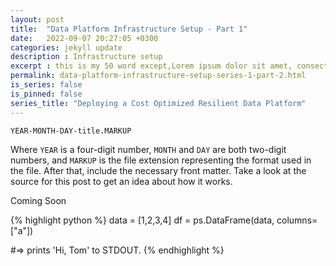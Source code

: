 ```yaml
---
layout: post
title:  "Data Platform Infrastructure Setup - Part 1"
date:   2022-09-07 20:27:05 +0300
categories: jekyll update
description : Infrastructure setup
excerpt : this is my 50 word except,Lorem ipsum dolor sit amet, consectetur adipisicing elit. Ab asperiores aut autem cum deleniti dicta distinctio enim excepturi exercitationem expedita fugit incidunt ipsum, iusto, labore minima mollitia natus officiis pariatur perferendis, porro quae qui quia quo ratione repellat similique ut. Corporis distinctio doloremque fugit laboriosam obcaecati odio, praesentium repudiandae sit?
permalink: data-platform-infrastructure-setup-series-1-part-2.html
is_series: false
is_pinned: false
series_title: "Deploying a Cost Optimized Resilient Data Platform"
---
```


`YEAR-MONTH-DAY-title.MARKUP`

Where `YEAR` is a four-digit number, `MONTH` and `DAY` are both two-digit numbers, and `MARKUP` is the file extension representing the format used in the file. After that, include the necessary front matter. Take a look at the source for this post to get an idea about how it works.

Coming Soon

{% highlight python %}
data = [1,2,3,4]
df = ps.DataFrame(data, columns=["a"])

#=> prints 'Hi, Tom' to STDOUT.
{% endhighlight %}


